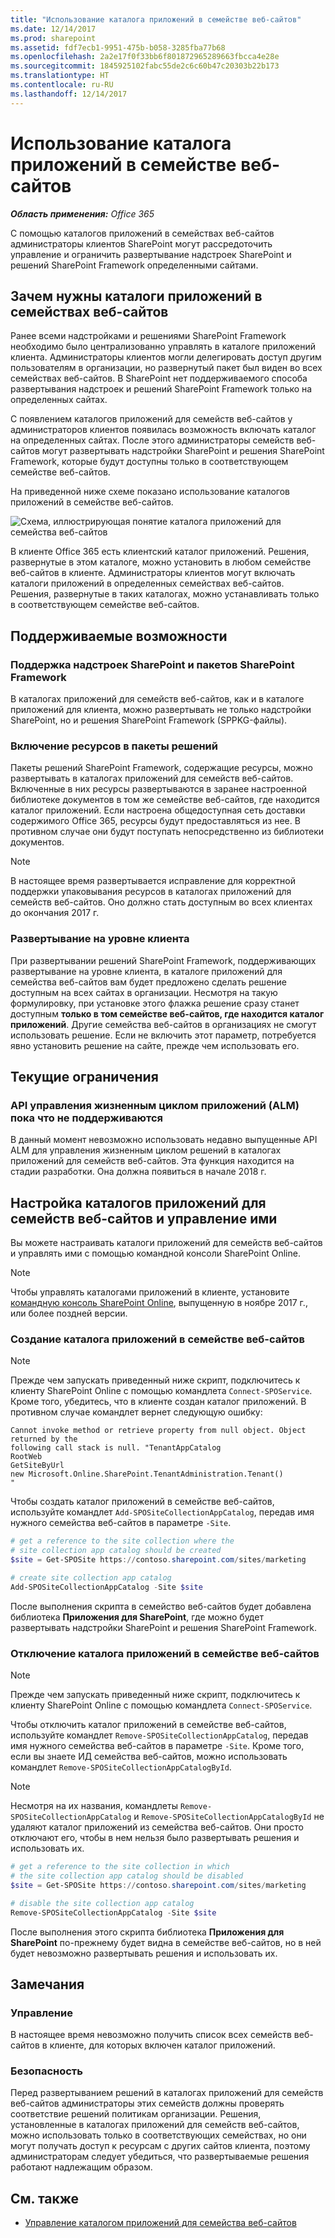 ```yaml
---
title: "Использование каталога приложений в семействе веб-сайтов"
ms.date: 12/14/2017
ms.prod: sharepoint
ms.assetid: fdf7ecb1-9951-475b-b058-3285fba77b68
ms.openlocfilehash: 2a2e17f0f33bb6f801872965289663fbcca4e28e
ms.sourcegitcommit: 1845925102fabc55de2c6c60b47c20303b22b173
ms.translationtype: HT
ms.contentlocale: ru-RU
ms.lasthandoff: 12/14/2017
---
```

# <a name="use-the-site-collection-app-catalog"></a>Использование каталога приложений в семействе веб-сайтов

_**Область применения:** Office 365_

С помощью каталогов приложений в семействах веб-сайтов администраторы клиентов SharePoint могут рассредоточить управление и ограничить развертывание надстроек SharePoint и решений SharePoint Framework определенными сайтами.

## <a name="why-site-collection-app-catalogs"></a>Зачем нужны каталоги приложений в семействах веб-сайтов

Ранее всеми надстройками и решениями SharePoint Framework необходимо было централизованно управлять в каталоге приложений клиента. Администраторы клиентов могли делегировать доступ другим пользователям в организации, но развернутый пакет был виден во всех семействах веб-сайтов. В SharePoint нет поддерживаемого способа развертывания надстроек и решений SharePoint Framework только на определенных сайтах.

С появлением каталогов приложений для семейств веб-сайтов у администраторов клиентов появилась возможность включать каталог на определенных сайтах. После этого администраторы семейств веб-сайтов могут развертывать надстройки SharePoint и решения SharePoint Framework, которые будут доступны только в соответствующем семействе веб-сайтов.

На приведенной ниже схеме показано использование каталогов приложений в семействе веб-сайтов.

![Схема, иллюстрирующая понятие каталога приложений для семейства веб-сайтов](../images/site-collection-app-catalog-diagram.png)

В клиенте Office 365 есть клиентский каталог приложений. Решения, развернутые в этом каталоге, можно установить в любом семействе веб-сайтов в клиенте. Администраторы клиентов могут включать каталоги приложений в определенных семействах веб-сайтов. Решения, развернутые в таких каталогах, можно устанавливать только в соответствующем семействе веб-сайтов.

## <a name="supported-capabilities"></a>Поддерживаемые возможности

### <a name="support-for-both-sharepoint-add-ins-and-sharepoint-framework-packages"></a>Поддержка надстроек SharePoint и пакетов SharePoint Framework

В каталогах приложений для семейств веб-сайтов, как и в каталоге приложений для клиента, можно развертывать не только надстройки SharePoint, но и решения SharePoint Framework (SPPKG-файлы).

### <a name="including-assets-in-solution-packages"></a>Включение ресурсов в пакеты решений

Пакеты решений SharePoint Framework, содержащие ресурсы, можно развертывать в каталогах приложений для семейств веб-сайтов. Включенные в них ресурсы развертываются в заранее настроенной библиотеке документов в том же семействе веб-сайтов, где находится каталог приложений. Если настроена общедоступная сеть доставки содержимого Office 365, ресурсы будут предоставляться из нее. В противном случае они будут поступать непосредственно из библиотеки документов.

> [!NOTE]
> В настоящее время развертывается исправление для корректной поддержки упаковывания ресурсов в каталогах приложений для семейств веб-сайтов. Оно должно стать доступным во всех клиентах до окончания 2017 г.

### <a name="tenant-scoped-deployment"></a>Развертывание на уровне клиента

При развертывании решений SharePoint Framework, поддерживающих развертывание на уровне клиента, в каталоге приложений для семейства веб-сайтов вам будет предложено сделать решение доступным на всех сайтах в организации. Несмотря на такую формулировку, при установке этого флажка решение сразу станет доступным **только в том семействе веб-сайтов, где находится каталог приложений**. Другие семейства веб-сайтов в организациях не смогут использовать решение. Если не включить этот параметр, потребуется явно установить решение на сайте, прежде чем использовать его.

## <a name="current-limitations"></a>Текущие ограничения

### <a name="application-lifecycle-management-alm-apis-are-not-yet-supported"></a>API управления жизненным циклом приложений (ALM) пока что не поддерживаются

В данный момент невозможно использовать недавно выпущенные API ALM для управления жизненным циклом решений в каталогах приложений для семейств веб-сайтов. Эта функция находится на стадии разработки. Она должна появиться в начале 2018 г.

## <a name="configure-and-manage-site-collection-app-catalogs"></a>Настройка каталогов приложений для семейств веб-сайтов и управление ими

Вы можете настраивать каталоги приложений для семейств веб-сайтов и управлять ими с помощью командной консоли SharePoint Online.

> [!NOTE]
> Чтобы управлять каталогами приложений в клиенте, установите [командную консоль SharePoint Online](https://www.microsoft.com/en-us/download/details.aspx?id=35588), выпущенную в ноябре 2017 г., или более поздней версии.

### <a name="create-a-site-collection-app-catalog"></a>Создание каталога приложений в семействе веб-сайтов

> [!NOTE]
> Прежде чем запускать приведенный ниже скрипт, подключитесь к клиенту SharePoint Online с помощью командлета `Connect-SPOService`. Кроме того, убедитесь, что в клиенте создан каталог приложений. В противном случае командлет вернет следующую ошибку:
> ```text
> Cannot invoke method or retrieve property from null object. Object returned by the
> following call stack is null. "TenantAppCatalog
> RootWeb
> GetSiteByUrl
> new Microsoft.Online.SharePoint.TenantAdministration.Tenant()
> "
> ```

Чтобы создать каталог приложений в семействе веб-сайтов, используйте командлет `Add-SPOSiteCollectionAppCatalog`, передав имя нужного семейства веб-сайтов в параметре `-Site`.

```powershell
# get a reference to the site collection where the
# site collection app catalog should be created
$site = Get-SPOSite https://contoso.sharepoint.com/sites/marketing

# create site collection app catalog
Add-SPOSiteCollectionAppCatalog -Site $site
```

После выполнения скрипта в семейство веб-сайтов будет добавлена библиотека **Приложения для SharePoint**, где можно будет развертывать надстройки SharePoint и решения SharePoint Framework.

### <a name="disable-the-site-collection-app-catalog"></a>Отключение каталога приложений в семействе веб-сайтов

> [!NOTE]
> Прежде чем запускать приведенный ниже скрипт, подключитесь к клиенту SharePoint Online с помощью командлета `Connect-SPOService`.

Чтобы отключить каталог приложений в семействе веб-сайтов, используйте командлет `Remove-SPOSiteCollectionAppCatalog`, передав имя нужного семейства веб-сайтов в параметре `-Site`. Кроме того, если вы знаете ИД семейства веб-сайтов, можно использовать командлет `Remove-SPOSiteCollectionAppCatalogById`.

> [!NOTE]
> Несмотря на их названия, командлеты `Remove-SPOSiteCollectionAppCatalog` и `Remove-SPOSiteCollectionAppCatalogById` не удаляют каталог приложений из семейства веб-сайтов. Они просто отключают его, чтобы в нем нельзя было развертывать решения и использовать их.

```powershell
# get a reference to the site collection in which
# the site collection app catalog should be disabled
$site = Get-SPOSite https://contoso.sharepoint.com/sites/marketing

# disable the site collection app catalog
Remove-SPOSiteCollectionAppCatalog -Site $site
```

После выполнения этого скрипта библиотека **Приложения для SharePoint** по-прежнему будет видна в семействе веб-сайтов, но в ней будет невозможно развертывать решения и использовать их.

## <a name="considerations"></a>Замечания

### <a name="governance"></a>Управление

В настоящее время невозможно получить список всех семейств веб-сайтов в клиенте, для которых включен каталог приложений.

### <a name="security"></a>Безопасность

Перед развертыванием решений в каталогах приложений для семейств веб-сайтов администраторы этих семейств должны проверять соответствие решений политикам организации. Решения, установленные в каталогах приложений для семейств веб-сайтов, можно использовать только в соответствующих семействах, но они могут получать доступ к ресурсам с других сайтов клиента, поэтому администраторам следует убедиться, что развертываемые решения работают надлежащим образом.

## <a name="see-also"></a>См. также

- [Управление каталогом приложений для семейства веб-сайтов]((https://support.office.com/ru-RU/article/Manage-the-Site-Collection-App-Catalog-928b9b61-a9de-4563-a7d1-6231aa9d4d19))
